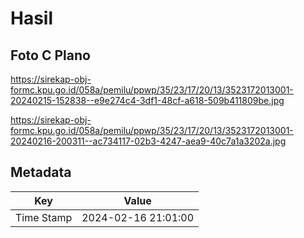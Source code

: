 # Hasil

## Foto C Plano

https://sirekap-obj-formc.kpu.go.id/058a/pemilu/ppwp/35/23/17/20/13/3523172013001-20240215-152838--e9e274c4-3df1-48cf-a618-509b411809be.jpg

https://sirekap-obj-formc.kpu.go.id/058a/pemilu/ppwp/35/23/17/20/13/3523172013001-20240216-200311--ac734117-02b3-4247-aea9-40c7a1a3202a.jpg


## Metadata

| Key        | Value               |
| ---------- | ------------------- |
| Time Stamp | 2024-02-16 21:01:00 |



